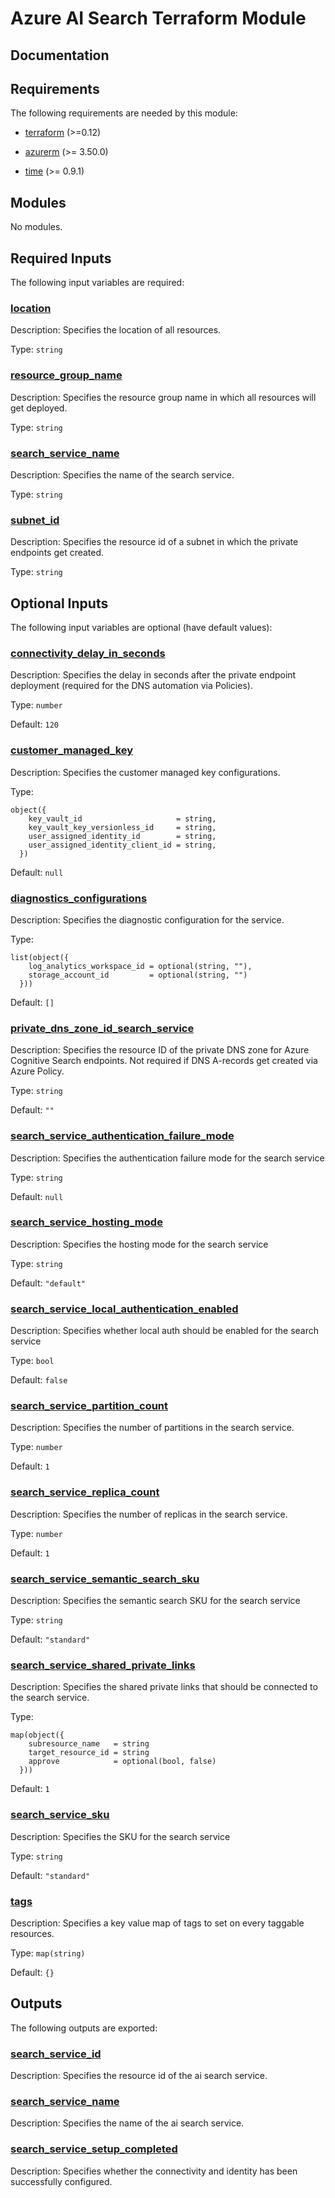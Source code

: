 <!-- BEGIN_TF_DOCS -->
# Azure AI Search Terraform Module

## Documentation
<!-- markdownlint-disable MD033 -->

## Requirements

The following requirements are needed by this module:

- <a name="requirement_terraform"></a> [terraform](#requirement\_terraform) (>=0.12)

- <a name="requirement_azurerm"></a> [azurerm](#requirement\_azurerm) (>= 3.50.0)

- <a name="requirement_time"></a> [time](#requirement\_time) (>= 0.9.1)

## Modules

No modules.

<!-- markdownlint-disable MD013 -->
<!-- markdownlint-disable MD034 -->
## Required Inputs

The following input variables are required:

### <a name="input_location"></a> [location](#input\_location)

Description: Specifies the location of all resources.

Type: `string`

### <a name="input_resource_group_name"></a> [resource\_group\_name](#input\_resource\_group\_name)

Description: Specifies the resource group name in which all resources will get deployed.

Type: `string`

### <a name="input_search_service_name"></a> [search\_service\_name](#input\_search\_service\_name)

Description: Specifies the name of the search service.

Type: `string`

### <a name="input_subnet_id"></a> [subnet\_id](#input\_subnet\_id)

Description: Specifies the resource id of a subnet in which the private endpoints get created.

Type: `string`

## Optional Inputs

The following input variables are optional (have default values):

### <a name="input_connectivity_delay_in_seconds"></a> [connectivity\_delay\_in\_seconds](#input\_connectivity\_delay\_in\_seconds)

Description: Specifies the delay in seconds after the private endpoint deployment (required for the DNS automation via Policies).

Type: `number`

Default: `120`

### <a name="input_customer_managed_key"></a> [customer\_managed\_key](#input\_customer\_managed\_key)

Description: Specifies the customer managed key configurations.

Type:

```hcl
object({
    key_vault_id                     = string,
    key_vault_key_versionless_id     = string,
    user_assigned_identity_id        = string,
    user_assigned_identity_client_id = string,
  })
```

Default: `null`

### <a name="input_diagnostics_configurations"></a> [diagnostics\_configurations](#input\_diagnostics\_configurations)

Description: Specifies the diagnostic configuration for the service.

Type:

```hcl
list(object({
    log_analytics_workspace_id = optional(string, ""),
    storage_account_id         = optional(string, "")
  }))
```

Default: `[]`

### <a name="input_private_dns_zone_id_search_service"></a> [private\_dns\_zone\_id\_search\_service](#input\_private\_dns\_zone\_id\_search\_service)

Description: Specifies the resource ID of the private DNS zone for Azure Cognitive Search endpoints. Not required if DNS A-records get created via Azure Policy.

Type: `string`

Default: `""`

### <a name="input_search_service_authentication_failure_mode"></a> [search\_service\_authentication\_failure\_mode](#input\_search\_service\_authentication\_failure\_mode)

Description: Specifies the authentication failure mode for the search service

Type: `string`

Default: `null`

### <a name="input_search_service_hosting_mode"></a> [search\_service\_hosting\_mode](#input\_search\_service\_hosting\_mode)

Description: Specifies the hosting mode for the search service

Type: `string`

Default: `"default"`

### <a name="input_search_service_local_authentication_enabled"></a> [search\_service\_local\_authentication\_enabled](#input\_search\_service\_local\_authentication\_enabled)

Description: Specifies whether local auth should be enabled for the search service

Type: `bool`

Default: `false`

### <a name="input_search_service_partition_count"></a> [search\_service\_partition\_count](#input\_search\_service\_partition\_count)

Description: Specifies the number of partitions in the search service.

Type: `number`

Default: `1`

### <a name="input_search_service_replica_count"></a> [search\_service\_replica\_count](#input\_search\_service\_replica\_count)

Description: Specifies the number of replicas in the search service.

Type: `number`

Default: `1`

### <a name="input_search_service_semantic_search_sku"></a> [search\_service\_semantic\_search\_sku](#input\_search\_service\_semantic\_search\_sku)

Description: Specifies the semantic search SKU for the search service

Type: `string`

Default: `"standard"`

### <a name="input_search_service_shared_private_links"></a> [search\_service\_shared\_private\_links](#input\_search\_service\_shared\_private\_links)

Description: Specifies the shared private links that should be connected to the search service.

Type:

```hcl
map(object({
    subresource_name   = string
    target_resource_id = string
    approve            = optional(bool, false)
  }))
```

Default: `1`

### <a name="input_search_service_sku"></a> [search\_service\_sku](#input\_search\_service\_sku)

Description: Specifies the SKU for the search service

Type: `string`

Default: `"standard"`

### <a name="input_tags"></a> [tags](#input\_tags)

Description: Specifies a key value map of tags to set on every taggable resources.

Type: `map(string)`

Default: `{}`

## Outputs

The following outputs are exported:

### <a name="output_search_service_id"></a> [search\_service\_id](#output\_search\_service\_id)

Description: Specifies the resource id of the ai search service.

### <a name="output_search_service_name"></a> [search\_service\_name](#output\_search\_service\_name)

Description: Specifies the name of the ai search service.

### <a name="output_search_service_setup_completed"></a> [search\_service\_setup\_completed](#output\_search\_service\_setup\_completed)

Description: Specifies whether the connectivity and identity has been successfully configured.

<!-- markdownlint-enable -->

<!-- END_TF_DOCS -->
